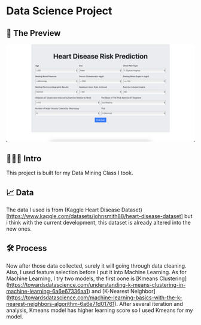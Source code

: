 # Data Science Project

## 👀 The Preview
![Getting Started](preview.png)


## 👩🏻‍💼 Intro
This project is built for my Data Mining Class I took.


## 📈 Data
The data I used is from (Kaggle Heart Disease Dataset) [https://www.kaggle.com/datasets/johnsmith88/heart-disease-dataset] but i think with the current development, this dataset is already altered into the new ones. 


## 🛠️ Process
Now after those data collected, surely it will going through data cleaning. Also, I used feature selection before I put it into Machine Learning. As for Machine Learning, I try two models, the first oone is [Kmeans Clustering] (https://towardsdatascience.com/understanding-k-means-clustering-in-machine-learning-6a6e67336aa1) and [K-Nearest Neighbor] (https://towardsdatascience.com/machine-learning-basics-with-the-k-nearest-neighbors-algorithm-6a6e71d01761). After several iteration and analysis, Kmeans model has higher learning score so I used Kmeans for my model.
